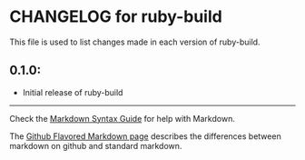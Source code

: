 # CHANGELOG for ruby-build

This file is used to list changes made in each version of ruby-build.

## 0.1.0:

* Initial release of ruby-build

- - -
Check the [Markdown Syntax Guide](http://daringfireball.net/projects/markdown/syntax) for help with Markdown.

The [Github Flavored Markdown page](http://github.github.com/github-flavored-markdown/) describes the differences between markdown on github and standard markdown.
